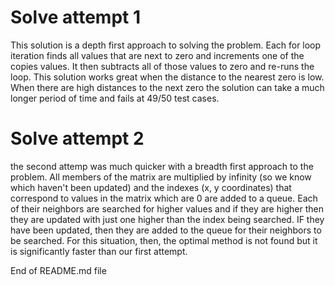 # Solve attempt 1
This solution is a depth first approach to solving the problem. Each for loop iteration finds all values that are next to zero and increments one of the copies values. It then subtracts all of those values to zero and re-runs the loop. This solution works great when the distance to the nearest zero is low. When there are high distances to the next zero the solution can take a much longer period of time and fails at 49/50 test cases.

# Solve attempt 2
the second attemp was much quicker with a breadth first approach to the problem. All members of the matrix are multiplied by infinity (so we know which haven't been updated) and the indexes (x, y coordinates) that correspond to values in the matrix which are 0 are added to a queue. Each of their neighbors are searched for higher values and if they are higher then they are updated with just one higher than the index being searched. IF they have been updated, then they are added to the queue for their neighbors to be searched. For this situation, then, the optimal method is not found but it is significantly faster than our first attempt.

End of README.md file
